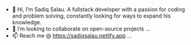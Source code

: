 - 👋 Hi, I’m Sadiq Salau. A fullstack developer with a passion for coding and problem solving, constantly looking for ways to expand his knowledge.
- 💞️ I’m looking to collaborate on open-source projects ...
- 📫 Reach me @ https://sadiqsalau.netlify.app ...

<!---
sadiqsalau/sadiqsalau is a ✨ special ✨ repository because its `README.md` (this file) appears on your GitHub profile.
You can click the Preview link to take a look at your changes.
--->
